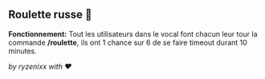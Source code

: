 ## Roulette russe 🔫

**Fonctionnement:**
Tout les utilisateurs dans le vocal font chacun leur tour la commande **/roulette**, ils ont 1 chance sur 6 de se faire timeout durant 10 minutes.

*by ryzenixx with ♥️*